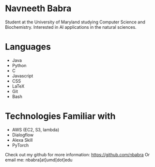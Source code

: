 # Navneeth Babra

Student at the University of Maryland studying Computer Science and Biochemistry. Interested in AI applications in the natural
sciences. 

# Languages
* Java
* Python
* C
* Javascript
* CSS
* LaTeX
* Git
* Bash

# Technologies Familiar with
* AWS (EC2, S3, lambda)
* Dialogflow
* Alexa Skill
* PyTorch

Check out my github for more information: https://github.com/nbabra 
Or email me: nbabra[at]umd[dot]edu
